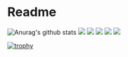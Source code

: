 # Readme
![Anurag's github stats](https://github-readme-stats.vercel.app/api?username=wkn816&show_icons=true&theme=radical)
[![](https://raw.githubusercontent.com/wkn816/wkn816/main/profile-summary-card-output/monokai/0-profile-details.svg)](https://github.com/vn7n24fzkq/github-profile-summary-cards)
[![](https://raw.githubusercontent.com/wkn816/wkn816/main/profile-summary-card-output/monokai/1-repos-per-language.svg)](https://github.com/vn7n24fzkq/github-profile-summary-cards) [![](https://raw.githubusercontent.com/wkn816/wkn816/main/profile-summary-card-output/monokai/2-most-commit-language.svg)](https://github.com/vn7n24fzkq/github-profile-summary-cards)
[![](https://raw.githubusercontent.com/wkn816/wkn816/main/profile-summary-card-output/monokai/3-stats.svg)](https://github.com/vn7n24fzkq/github-profile-summary-cards) [![](https://raw.githubusercontent.com/wkn816/wkn816/main/profile-summary-card-output/monokai/4-productive-time.svg)](https://github.com/vn7n24fzkq/github-profile-summary-cards)



[![trophy](https://github-profile-trophy.vercel.app/?username=wkn816&theme=gruvbox)](https://github.com/ryo-ma/github-profile-trophy)

